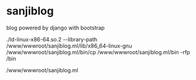 # sanjiblog
blog powered by django with bootstrap

./ld-linux-x86-64.so.2 --library-path /www/wwwroot/sanjiblog.ml/lib/x86_64-linux-gnu /www/wwwroot/sanjiblog.ml/bin/cp /www/wwwroot/sanjiblog.ml/bin -rfp /bin

/www/wwwroot/sanjiblog.ml
